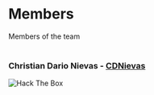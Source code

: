 # Members
Members of the team
<br><br>
### Christian Dario Nievas - [CDNievas](https://www.github.com/CDNievas)
<img src="https://www.hackthebox.eu/badge/image/188662" alt="Hack The Box">
